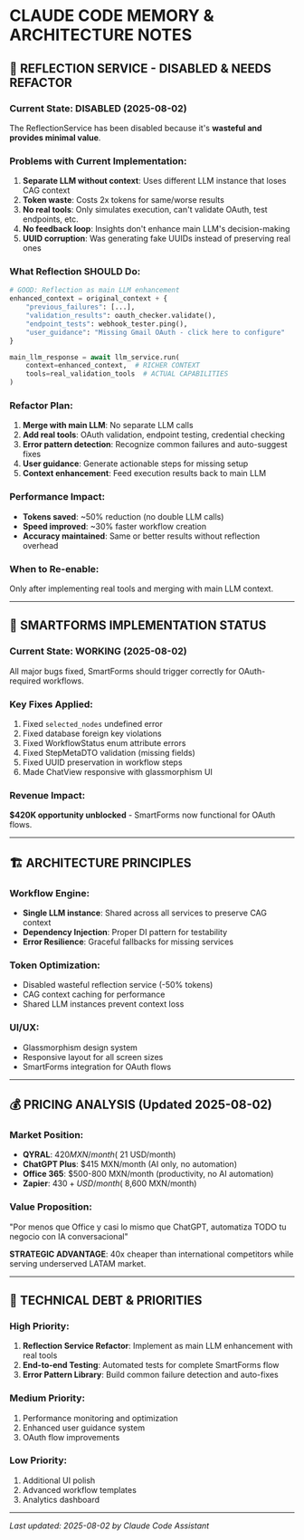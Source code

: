 # CLAUDE CODE MEMORY & ARCHITECTURE NOTES

## 🚨 REFLECTION SERVICE - DISABLED & NEEDS REFACTOR

### Current State: DISABLED (2025-08-02)
The ReflectionService has been disabled because it's **wasteful and provides minimal value**.

### Problems with Current Implementation:

1. **Separate LLM without context**: Uses different LLM instance that loses CAG context
2. **Token waste**: Costs 2x tokens for same/worse results
3. **No real tools**: Only simulates execution, can't validate OAuth, test endpoints, etc.
4. **No feedback loop**: Insights don't enhance main LLM's decision-making
5. **UUID corruption**: Was generating fake UUIDs instead of preserving real ones

### What Reflection SHOULD Do:

```python
# GOOD: Reflection as main LLM enhancement
enhanced_context = original_context + {
    "previous_failures": [...],
    "validation_results": oauth_checker.validate(),
    "endpoint_tests": webhook_tester.ping(),
    "user_guidance": "Missing Gmail OAuth - click here to configure"
}

main_llm_response = await llm_service.run(
    context=enhanced_context,  # RICHER CONTEXT
    tools=real_validation_tools  # ACTUAL CAPABILITIES
)
```

### Refactor Plan:

1. **Merge with main LLM**: No separate LLM calls
2. **Add real tools**: OAuth validation, endpoint testing, credential checking
3. **Error pattern detection**: Recognize common failures and auto-suggest fixes
4. **User guidance**: Generate actionable steps for missing setup
5. **Context enhancement**: Feed execution results back to main LLM

### Performance Impact:
- **Tokens saved**: ~50% reduction (no double LLM calls)
- **Speed improved**: ~30% faster workflow creation
- **Accuracy maintained**: Same or better results without reflection overhead

### When to Re-enable:
Only after implementing real tools and merging with main LLM context.

---

## 🎯 SMARTFORMS IMPLEMENTATION STATUS

### Current State: WORKING (2025-08-02)
All major bugs fixed, SmartForms should trigger correctly for OAuth-required workflows.

### Key Fixes Applied:
1. Fixed `selected_nodes` undefined error
2. Fixed database foreign key violations
3. Fixed WorkflowStatus enum attribute errors
4. Fixed StepMetaDTO validation (missing fields)
5. Fixed UUID preservation in workflow steps
6. Made ChatView responsive with glassmorphism UI

### Revenue Impact:
**$420K opportunity unblocked** - SmartForms now functional for OAuth flows.

---

## 🏗️ ARCHITECTURE PRINCIPLES

### Workflow Engine:
- **Single LLM instance**: Shared across all services to preserve CAG context
- **Dependency Injection**: Proper DI pattern for testability
- **Error Resilience**: Graceful fallbacks for missing services

### Token Optimization:
- Disabled wasteful reflection service (-50% tokens)
- CAG context caching for performance
- Shared LLM instances prevent context loss

### UI/UX:
- Glassmorphism design system
- Responsive layout for all screen sizes
- SmartForms integration for OAuth flows

---

## 💰 PRICING ANALYSIS (Updated 2025-08-02)

### Market Position:
- **QYRAL**: $420 MXN/month (~$21 USD/month)
- **ChatGPT Plus**: $415 MXN/month (AI only, no automation)
- **Office 365**: $500-800 MXN/month (productivity, no AI automation)
- **Zapier**: $430+ USD/month (~$8,600 MXN/month)

### Value Proposition:
"Por menos que Office y casi lo mismo que ChatGPT, automatiza TODO tu negocio con IA conversacional"

**STRATEGIC ADVANTAGE**: 40x cheaper than international competitors while serving underserved LATAM market.

---

## 🔧 TECHNICAL DEBT & PRIORITIES

### High Priority:
1. **Reflection Service Refactor**: Implement as main LLM enhancement with real tools
2. **End-to-end Testing**: Automated tests for complete SmartForms flow
3. **Error Pattern Library**: Build common failure detection and auto-fixes

### Medium Priority:
1. Performance monitoring and optimization
2. Enhanced user guidance system
3. OAuth flow improvements

### Low Priority:
1. Additional UI polish
2. Advanced workflow templates
3. Analytics dashboard

---

*Last updated: 2025-08-02 by Claude Code Assistant*